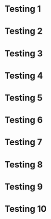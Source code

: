 # Testing 1
# Testing 2
# Testing 3
# Testing 4
# Testing 5
# Testing 6
# Testing 7
# Testing 8
# Testing 9
# Testing 10
